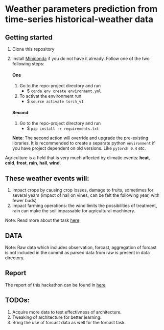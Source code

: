 
# Weather parameters prediction from time-series historical-weather data

## Getting started
1. Clone this repository
2. Install [Miniconda](https://conda.io/en/latest/miniconda.html) if you do not have it already. Follow one of the two following steps:
   #### One
    1. Go to the repo-project directory and run
        - $ `conda env create environment.yml`
    2. To activat the environment run
        - $ `source activate torch_v1`

   #### Second
    1. Go to the repo-project directory and run
        - $ `pip install -r requirements.txt`

    **Note**: The second action will override and upgrade the pre-existing libraries. It is recommended to create a separate python `environment` if you have project dependent on old versions. Like `pytorch 0.4` etc.




Agriculture is a field that is very much affected by climatic events: **heat**, **cold**, **frost**, **rain**, **hail**, **wind**.

## These weather events will:

1. Impact crops by causing crop losses, damage to fruits, sometimes for several years (impact of hail on vines, can be felt the following year, with fewer buds)
2. Impact farming operations: the wind limits the possibilities of treatment, rain can make the soil impassable for agricultural machinery.

Note: Read more about the task [here](./Technical_Challenge.pdf)



## DATA

Note: Raw data which includes observation, forcast, aggregation of
forcast is not included in the commit as parsed data from raw is present in data directory.


## Report

The report of this hackathon can be found in [here](./Weather_Prediction_Report.pdf)


## TODOs:
1. Acquire more data to test effectivness of architecture.
2. Tweaking of architecture for better learning.
3. Bring the use of forcast data as well for the forcast task.